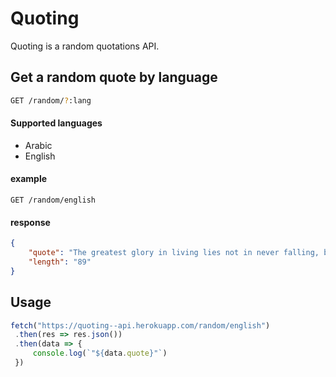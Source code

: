 # Quoting
Quoting is a random quotations API.

## Get a random quote by language

```sh
GET /random/?:lang
```


#### Supported languages 
- Arabic 
- English 

#### example

```
GET /random/english
```

#### response

```json
{
    "quote": "The greatest glory in living lies not in never falling, but in rising every time we fall.",
    "length": "89"
}
```

## Usage
```javascript
fetch("https://quoting--api.herokuapp.com/random/english")
 .then(res => res.json())
 .then(data => {
     console.log(`"${data.quote}"`)
 })
```